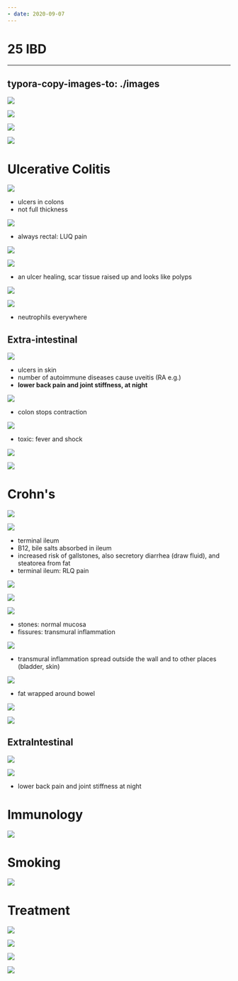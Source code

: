 ```yaml
---
- date: 2020-09-07
---
```


# 25 IBD
---

## typora-copy-images-to: ./images

![](https://photos.thisispiggy.com/file/wikiFiles/BCF3F690-E671-4C52-B255-3DB37950FCA7.jpg)

![](https://photos.thisispiggy.com/file/wikiFiles/898F9AB6-A8AD-4797-B8D2-EDB99A4578D0.jpg)

![](https://photos.thisispiggy.com/file/wikiFiles/26D14E91-B53A-4C91-B4BF-E566DDF7C8B1.jpg)

![](https://photos.thisispiggy.com/file/wikiFiles/857B83AB-4DB5-4000-9BA0-930040F0A711.jpg)

# Ulcerative Colitis

![](https://photos.thisispiggy.com/file/wikiFiles/F7362725-CB25-4152-BFB5-965D05090666.jpg)

- ulcers in colons
- not full thickness

![](https://photos.thisispiggy.com/file/wikiFiles/6912D2D9-E873-4951-BC7B-5D78BFBF37B2.jpg)

- always rectal: LUQ pain

![](https://photos.thisispiggy.com/file/wikiFiles/48E0C6F7-C5D4-4D39-932B-18D36D229BF1.jpg)

![](https://photos.thisispiggy.com/file/wikiFiles/60BCDB84-F2CA-4684-BAEA-8C589C3B573D.jpg)

- an ulcer healing, scar tissue raised up and looks like polyps

![](https://photos.thisispiggy.com/file/wikiFiles/6EB7ABA4-6E56-439F-9954-9FCB8ACCA90C.jpg)

![](https://photos.thisispiggy.com/file/wikiFiles/C754E67F-DE7C-4D5C-80BD-E0D380C95CC9.jpg)

- neutrophils everywhere

## Extra-intestinal

![](https://photos.thisispiggy.com/file/wikiFiles/A3394E6A-BCDC-4534-B9D6-8303E381AEC9.jpg)

- ulcers in skin
- number of autoimmune diseases cause uveitis (RA e.g.)
- **lower back pain and joint stiffness, at night**

![](https://photos.thisispiggy.com/file/wikiFiles/A54F8112-AD55-45CD-A885-D8FD6BF4DC6D.jpg)

- colon stops contraction

![](https://photos.thisispiggy.com/file/wikiFiles/1683E589-FC7A-45CE-831C-7D5CF4A70D43.jpg)

- toxic: fever and shock

![](https://photos.thisispiggy.com/file/wikiFiles/9319D91E-DDB1-4159-96AF-12D547C6AADD.jpg)

![](https://photos.thisispiggy.com/file/wikiFiles/2A635E6A-2B35-4B7F-8AD5-117A50EC2061.jpg)

# Crohn's

![](https://photos.thisispiggy.com/file/wikiFiles/6A96DA12-857B-4E8C-A667-7915C139C8E4.jpg)

![](https://photos.thisispiggy.com/file/wikiFiles/DBBD2B6F-37EF-4CA5-AAC4-F498F51B6873.jpg)

- terminal ileum
- B12, bile salts absorbed in ileum
- increased risk of gallstones, also secretory diarrhea (draw fluid), and steatorea from fat
- terminal ileum: RLQ pain

![](https://photos.thisispiggy.com/file/wikiFiles/B93ECFDC-28EA-4A4C-A257-D3935E5ECF80.jpg)

![](https://photos.thisispiggy.com/file/wikiFiles/FBCD655F-8279-491A-BC24-00817604AB1E.jpg)

![](https://photos.thisispiggy.com/file/wikiFiles/A1B965AE-63EE-4856-8B19-31C9BDA7FA76.jpg)

- stones: normal mucosa
- fissures: transmural inflammation

![](https://photos.thisispiggy.com/file/wikiFiles/188AD043-3141-4A99-ACD9-467C0ECE7678.jpg)

- transmural inflammation spread outside the wall and to other places (bladder, skin)

![](https://photos.thisispiggy.com/file/wikiFiles/6825E727-3ED1-4615-9BD0-C1A03B7A5FF2.jpg)

- fat wrapped around bowel

![](https://photos.thisispiggy.com/file/wikiFiles/ECA8EB57-8A32-4510-A29E-73D8EC5B91BA.jpg)

![](https://photos.thisispiggy.com/file/wikiFiles/6F9E2670-038D-4D49-9735-E50C4BFFF5A0.jpg)

## ExtraIntestinal

![](https://photos.thisispiggy.com/file/wikiFiles/09C55C73-332D-4B83-A63B-C284DAE2ECDF.jpg)

![](https://photos.thisispiggy.com/file/wikiFiles/8399CA91-0CC5-4F28-BD30-4053B2AD73A9.jpg)

- lower back pain and joint stiffness at night

# Immunology

![](https://photos.thisispiggy.com/file/wikiFiles/3B3D1B41-A27B-4FC0-8FC1-00717C7BA77C.jpg)

# Smoking

![](https://photos.thisispiggy.com/file/wikiFiles/F8AB8402-1AA5-4D93-8877-0A7A44C24F7B.jpg)

# Treatment

![](https://photos.thisispiggy.com/file/wikiFiles/3E393DBB-68E2-45FF-AB14-DCEF8661FCDD.jpg)

![](https://photos.thisispiggy.com/file/wikiFiles/153A1BDE-917E-48B2-A03C-DCB083B3C58A.jpg)

![](https://photos.thisispiggy.com/file/wikiFiles/8EE5DE41-82F5-4436-B41B-043D78183434.jpg)

![](https://photos.thisispiggy.com/file/wikiFiles/F1EF6F52-9D1D-4818-8015-2EE32F6FAF6D.jpg)
